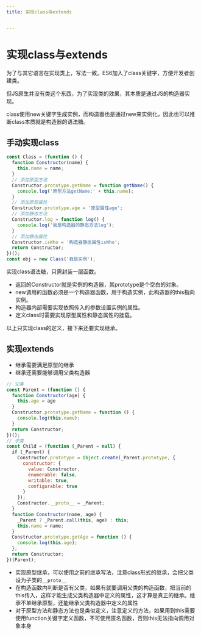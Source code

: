 ```yaml
---
title: 实现class与extends


---
```


# 实现class与extends

为了与其它语言在实现类上，写法一致。ES6加入了class关键字，方便开发者创建类。

但JS原生并没有类这个东西，为了实现类的效果，其本质是通过JS的构造器实现。

class使用new关键字生成实例，而构造器也是通过new来实例化，因此也可以推断class本质就是构造器的语法糖。

## 手动实现class

```js
const Class = (function () {
  function Constructor(name) {
    this.name = name;
  }
  // 添加原型方法
  Constructor.prototype.getName = function getName() {
    console.log('原型方法getName:' + this.name);
  }
  // 添加原型属性
  Constructor.prototype.age = '原型属性age';
  // 添加静态方法
  Constructor.log = function log() {
    console.log('我是构造器的静态方法log');
  }
  // 添加静态属性
  Constructor.isWho = '构造器静态属性isWho';
  return Constructor;
})();
const obj = new Class('我是实例');
```

实现class语法糖，只需封装一层函数。

* 返回的Constructor就是实例的构造器，其prototype是个空白的对象。
* new调用的函数必须是一个构造器函数，用于构造实例，此构造器的this指向实例。
* 构造器内部需要实现依照传入的参数设置实例的属性。
* 定义class时需要实现原型属性和静态属性的挂载。

以上只实现class的定义，接下来还要实现继承。

## 实现extends

* 继承需要满足原型的继承
* 继承还需要能够调用父类构造器

```js
// 父类
const Parent = (function () {
  function Constructor(age) {
    this.age = age
  }
  Constructor.prototype.getName = function () {
    console.log(this.name);
  }
  return Constructor;
})();
// 子类
const Child = (function (_Parent = null) {
  if (_Parent) {
    Constructor.prototype = Object.create(_Parent.prototype, {
      constructor: {
        value: Constructor,
        enumerable: false,
        writable: true,
        configurable: true
      }
    });
    Constructor.__proto__ = _Parent;
  }
  function Constructor(name, age) {
    _Parent ? _Parent.call(this, age) : this;
    this.name = name;
  }
  Constructor.prototype.getAge = function () {
    console.log(this.age);
  };
  return Constructor;
})(Parent);
```

* 实现原型继承，可以使用之前的继承写法，注意class形式的继承，会把父类设为子类的`__proto__`
* 在构造函数内判断是否有父类，如果有就要调用父类的构造函数，把当前的this传入，这样才能生成父类构造器中定义的属性，这才算是真正的继承。继承不单继承原型，还能继承父类构造器中定义的属性
* 对于原型方法和静态方法也是类似定义，注意定义的方法，如果用到this需要使用function关键字定义函数，不可使用匿名函数，否则this无法指向调用对象本身

